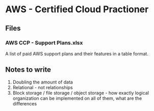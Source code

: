 # AWS - Certified Cloud Practioner
## Files
### AWS CCP - Support Plans.xlsx
A list of paid AWS support plans and their features in a table format.

## Notes to write
1. Doubling the amount of data
2. Relational - not relationships
3. Block storage / file storage / object storage - how exactly logical organization can be implemented on all of them, what are the differences

